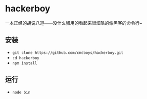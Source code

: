 # hackerboy
一本正经的胡说八道——没什么卵用的看起来很炫酷的像黑客的命令行~

## 安装
* `git clone https://github.com/cmdboys/hackerboy.git`
* `cd hackerboy`
* `npm install`

## 运行
* `node bin`

